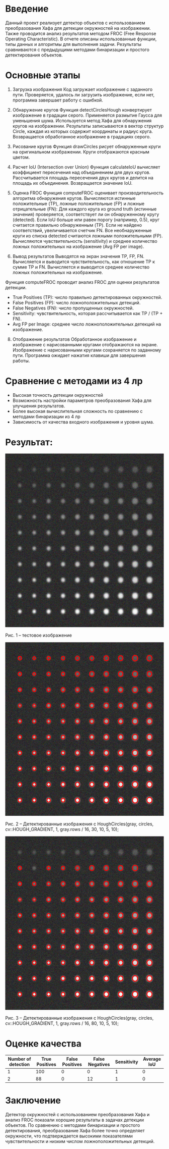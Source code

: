 # Введение
Данный проект реализует детектор объектов с использованием преобразования Хафа для детекции окружностей на изображении. Также проводится анализ результатов методом FROC (Free Response Operating Characteristic). В отчете описаны использованные функции, типы данных и алгоритмы для выполнения задачи. Результаты сравниваются с предыдущими методами бинаризации и простого детектирования объектов.

# Основные этапы

1. Загрузка изображения
Код загружает изображение с заданного пути.
Проверяется, удалось ли загрузить изображение, если нет, программа завершает работу с ошибкой.

2. Обнаружение кругов
Функция detectCirclesHough конвертирует изображение в градации серого.
Применяется размытие Гаусса для уменьшения шума.
Используется метод Хафа для обнаружения кругов на изображении. Результаты записываются в вектор структур Circle, каждая из которых содержит координаты и радиус круга.
Возвращается обработанное изображение в градациях серого.

3. Рисование кругов
Функция drawCircles рисует обнаруженные круги на оригинальном изображении. Круги отображаются красным цветом.

4. Расчет IoU (Intersection over Union)
Функция calculateIoU вычисляет коэффициент пересечения над объединением для двух кругов.
Рассчитывается площадь пересечения двух кругов и делится на площадь их объединения.
Возвращается значение IoU.

5. Оценка FROC
Функция computeFROC оценивает производительность алгоритма обнаружения кругов.
Вычисляются истинные положительные (TP), ложные положительные (FP) и ложные отрицательные (FN):
Для каждого круга из ground truth (истинные значения) проверяется, соответствует ли он обнаруженному кругу (detected).
Если IoU больше или равен порогу (например, 0.5), круг считается правильно обнаруженным (TP).
Если не найдено соответствий, увеличивается счетчик FN.
Все необнаруженные круги из списка detected считаются ложными положительными (FP).
Вычисляются чувствительность (sensitivity) и среднее количество ложных положительных на изображение (Avg FP per image).

6. Вывод результатов
Выводятся на экран значения TP, FP, FN.
Вычисляется и выводится чувствительность, как отношение TP к сумме TP и FN.
Вычисляется и выводится среднее количество ложных положительных на изображение.

Функция computeFROC проводит анализ FROC для оценки результатов детекции.
- True Positives (TP): число правильно детектированных окружностей.
- False Positives (FP): число ложноположительных детекций.
- False Negatives (FN): число пропущенных окружностей.
- Sensitivity: чувствительность, которая рассчитывается как TP / (TP + FN).
- Avg FP per Image: среднее число ложноположительных детекций на изображение.

8. Отображение результатов
Обработанное изображение и изображение с нарисованными кругами отображаются на экране.
Изображение с нарисованными кругами сохраняется по заданному пути.
Программа ожидает нажатия клавиши для завершения работы.

# Сравнение с методами из 4 лр
-	Высокая точность детекции окружностей 
-	Возможность настройки параметров преобразования Хафа для улучшения результатов.
-	Более высокая вычислительная сложность по сравнению с методами бинаризации из 4 лр
-	Зависимость от качества входного изображения и уровня шума.

# Результат:

<picture>
  <img src="../../pictures/lab04_test2.png" width="550" height="550">
</picture>
   
Рис. 1 – тестовое изображение

<picture>
  <img src="../../pictures/lab06_detect1.png" width="550" height="550">
</picture>
   
Рис. 2 – Детектированные изображения с HoughCircles(gray, circles, cv::HOUGH_GRADIENT, 1, gray.rows / 16, 30, 10, 5, 10);
   
<picture>
  <img src="../../pictures/lab06_detect2.png" width="550" height="550">
</picture>
   
Рис. 3 – Детектированные изображения с HoughCircles(gray, circles, cv::HOUGH_GRADIENT, 1, gray.rows / 16, 80, 10, 5, 10);

# Оценке качества

|Number of detection|True Positives|False Positives|False Negatives|Sensitivity|Average IoU|
|-|-|--------|---|-|-|
|1|100|0|0|1|0|
|2|88|0|12|1|0|

# Заключение
Детектор окружностей с использованием преобразования Хафа и анализ FROC показали хорошие результаты в задачах детекции объектов. По сравнению с методами бинаризации и простого детектирования, преобразование Хафа более точно определяет окружности, что подтверждается высокими показателями чувствительности и низким числом ложноположительных детекций.
